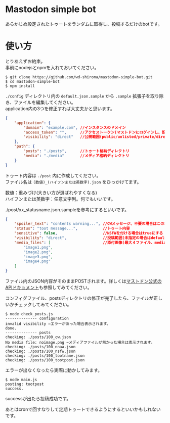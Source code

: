 # Mastodon simple bot

あらかじめ設定されたトゥートをランダムに取得し、投稿するだけのbotです。

# 使い方

とりあえずお約束。  
事前にnodejsとnpmを入れておいてください。

```console
$ git clone https://github.com/wd-shiroma/mastodon-simple-bot.git
$ cd mastodon-simple-bot
$ npm install
```

`./config` ディレクトリ内の `default.json.sample` から `.sample` 拡張子を取り除き、ファイルを編集してください。  
application内の3つを修正すれば大丈夫かと思います。

```json
{
    "application": {
        "domain": "example.com", //インスタンスのドメイン
        "access_token": "",      //アクセストークン(マストドンにログインし、設定→開発から取得できます)
        "visibility": "direct"   //公開範囲(public/unlisted/private/direct)
    },
    "path": {
        "posts": "./posts",      //トゥート格納ディレクトリ
        "media": "./media"       //メディア格納ディレクトリ
    }
}
```

トゥート内容は `./post` 内に作成してください。  
ファイル名は `(数値)_(ハイフンまたは英数字).json` をひっかけてます。

数値：重みづけ(大きい方が選ばれやすくなる)  
ハイフンまたは英数字：任意文字列。何でもいいです。

./post/xx_statusname.json.sampleを参考にするといいです。

```json
{
    "spoiler_text": "contents warning...", //CWメッセージ、不要の場合はこの項目を削除
    "status": "toot message...",           //トゥート内容
    "sensitive": false,                    //NSFWを付ける場合はtrueにする
    "visibility": "direct",                //投稿範囲(未指定の場合はdefault.jsonで指定した値が入ります)
    "media_files": [                       //添付画像(最大４ファイル、mediaディレクトリに格納したファイル名)
        "image1.png",
        "image2.png",
        "image3.png",
        "image4.png"
    ]
}
```

ファイル内のJSON内容がそのままPOSTされます。詳しくは[マストドン公式のAPIドキュメント](https://github.com/tootsuite/documentation/blob/master/Using-the-API/API.md#posting-a-new-status)も参照してみてください。

コンフィグファイル、postsディレクトリの修正が完了したら、ファイルが正しいかチェックしてみてください。

```console
$ node check_posts.js
-------------- configuration
invalid visibility ←エラーがあった場合表示されます。
done.
-------------- posts
checking: ./posts/100_cw.json
No media file: noimage.png ←メディアファイルが無かった場合は表示されます。
checking: ./posts/100_nnaa.json
checking: ./posts/100_nsfw.json
checking: ./posts/100_tootname.json
checking: ./posts/100_tootpost.json
```

エラーが出なくなったら実際に動かしてみます。

```console
$ node main.js
posting: tootpost
success.
```

successが出たら投稿成功です。

あとはcronで回すなりして定期トゥートできるようにするといいかもしれないです。
